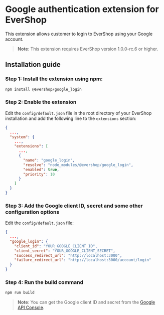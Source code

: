 # Google authentication extension for EverShop

This extension allows customer to login to EverShop using your Google account.

> **Note**: This extension requires EverShop version 1.0.0-rc.6 or higher.

## Installation guide

### Step 1: Install the extension using npm:

```bash
npm install @evershop/google_login
```

### Step 2: Enable the extension

Edit the `config/default.json` file in the root directory of your EverShop installation and add the following line to the `extensions` section:

```json
{
  ...,
  "system": {
    ...,
    "extensions": [
      ...,
      {
        "name": "google_login",
        "resolve": "node_modules/@evershop/google_login",
        "enabled": true,
        "priority": 10
      }
    ]
  }
}
```

### Step 3: Add the Google client ID, secret and some other configuration options

Edit the `config/default.json` file:

```json
{
  ...,
  "google_login": {
    "client_id": "YOUR_GOOGLE_CLIENT_ID",
    "client_secret": "YOUR_GOOGLE_CLIENT_SECRET",
    "success_redirect_url": "http://localhost:3000",
    "failure_redirect_url": "http://localhost:3000/account/login"
  }
}
```

### Step 4: Run the build command

```bash
npm run build
```

> **Note**: You can get the Google client ID and secret from the [Google API Console](https://console.developers.google.com/apis/credentials).